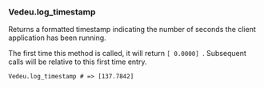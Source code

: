 ### Vedeu.log_timestamp
Returns a formatted timestamp indicating the number of seconds the
client application has been running.

The first time this method is called, it will return `[ 0.0000] `.
Subsequent calls will be relative to this first time entry.

    Vedeu.log_timestamp # => [137.7842]
